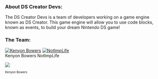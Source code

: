 ### About DS Creator Devs:
The DS Creator Devs is a team of developers working on a game engine known as DS Creator. This game engine will allow you to use code blocks, known as events, to build your dream Nintendo DS game!
### The Team:
[![Kenyon Bowers](https://avatars.githubusercontent.com/u/83834271?s=96&v=4)](https://github.com/BowersIndustry) [![NotImpLife](https://avatars.githubusercontent.com/u/70803115?s=96&v=4)](https://github.com/NotImplementedLife)
<br/>
Kenyon Bowers   NotImpLife

<div>
  <div style="font-size: 10px;">
    <img src="https://avatars.githubusercontent.com/u/83834271?s=96&v=4" />
    <p>Kenyon Bowers</p>
  </div>
</div>
